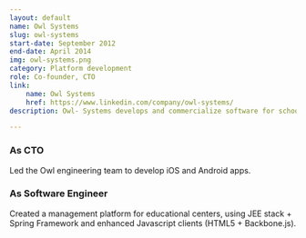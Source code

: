 ```yaml
---
layout: default
name: Owl Systems
slug: owl-systems
start-date: September 2012
end-date: April 2014
img: owl-systems.png
category: Platform development
role: Co-founder, CTO
link:
    name: Owl Systems
    href: https://www.linkedin.com/company/owl-systems/
description: Owl- Systems develops and commercialize software for schools, facilitating the job of the teachers both in a more interesting learning experience for the kids, and in a more effective communication with the parents.

---
```


### As CTO
Led the Owl engineering team to develop iOS and Android apps.


### As Software Engineer
Created a management platform for educational centers, using JEE stack + Spring Framework and enhanced Javascript clients (HTML5 + Backbone.js).

